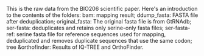 This is the raw data from the BIO206 scientific paper.
Here's an introduction to the contents of the folders:
bam: mapping result;
ddump_fasta: FASTA file after deduplication;
original_fasta: The original fasta file is from GtRNAdb;
ser-fasta: deduplicates and retains only serine-only fasta files;
ser-fasta-ref: serine fasta file for reference sequences used for mapping, deduplicated and removes duplicate sequences that use the same codon;
tree &orthofinder: Results of IQ-TREE and OrthoFinder.

